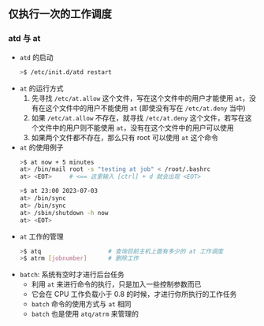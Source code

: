 ## 仅执行一次的工作调度

### atd 与 at

- `atd` 的启动
  ```bash
  >$ /etc/init.d/atd restart
  ```
- `at` 的运行方式
  1. 先寻找 `/etc/at.allow` 这个文件，写在这个文件中的用户才能使用 `at`，没有在这个文件中的用户不能使用 `at` (即使没有写在 `/etc/at.deny` 当中)
  2. 如果 `/etc/at.allow` 不存在，就寻找 `/etc/at.deny` 这个文件，若写在这个文件中的用户则不能使用 `at`，没有在这个文件中的用户可以使用
  3. 如果两个文件都不存在，那么只有 root 可以使用 `at` 这个命令
- `at` 的使用例子
  ```bash
  >$ at now + 5 minutes
  at> /bin/mail root -s "testing at job" < /root/.bashrc
  at> <EOT>     # <== 这里输入 [ctrl] + d 就会出现 <EOT>

  >$ at 23:00 2023-07-03
  at> /bin/sync
  at> /bin/sync
  at> /sbin/shutdown -h now
  at> <EOT>
  ```
- `at` 工作的管理
  ```bash
  >$ atq                   # 查询目前主机上面有多少的 at 工作调度
  >$ atrm [jobnumber]      # 删除工作
  ```
- `batch`: 系统有空时才进行后台任务
  - 利用 `at` 来进行命令的执行，只是加入一些控制参数而已
  - 它会在 CPU 工作负载小于 0.8 的时候，才进行你所执行的工作任务
  - `batch` 命令的使用方式与 `at` 相同
  - `batch` 也是使用 `atq/atrm` 来管理的

